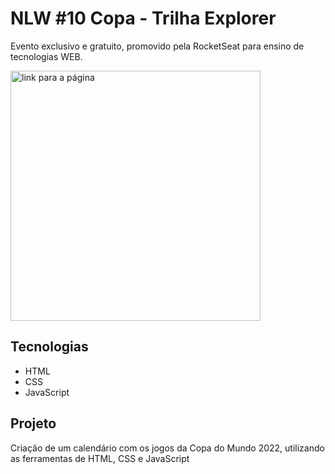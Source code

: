 # NLW #10 Copa - Trilha Explorer

<p>Evento exclusivo e gratuito, promovido pela RocketSeat para ensino de tecnologias WEB.</p>

[<img src="./assets/calendario.gif" alt="link para a página" width=400px>](https://adrianoasz.github.io/NLW-Copa_TrilhaExplorer_RocketSeat/)

## Tecnologias

- HTML
- CSS
- JavaScript

## Projeto

<p>Criação de um calendário com os jogos da Copa do Mundo 2022, utilizando as ferramentas de HTML, CSS e JavaScript</p>
